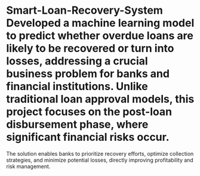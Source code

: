 # Smart-Loan-Recovery-System  Developed a machine learning model to predict whether overdue loans are likely to be recovered or turn into losses, addressing a crucial business problem for banks and financial institutions. Unlike traditional loan approval models, this project focuses on the post-loan disbursement phase, where significant financial risks occur.

The solution enables banks to prioritize recovery efforts, optimize collection strategies, and minimize potential losses, directly improving profitability and risk management.
